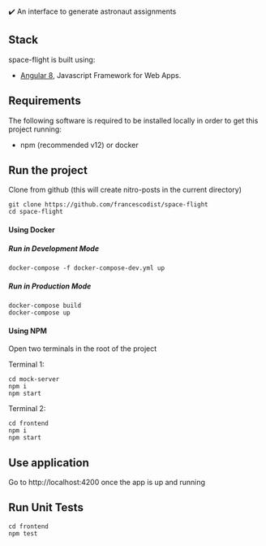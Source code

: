 ✔️ An interface to generate astronaut assignments

## Stack

space-flight is built using:

* [Angular 8](https://angular.io/), Javascript Framework for Web Apps.

## Requirements

The following software is required to be installed locally in order to get this project running:

* npm (recommended v12) or docker

## Run the project

Clone from github (this will create nitro-posts in the current directory)
```
git clone https://github.com/francescodist/space-flight
cd space-flight
```
#### Using Docker
##### Run in Development Mode
```
docker-compose -f docker-compose-dev.yml up
```
##### Run in Production Mode
```
docker-compose build
docker-compose up
```
#### Using NPM
Open two terminals in the root of the project

Terminal 1:
```
cd mock-server
npm i
npm start
```
Terminal 2:
```
cd frontend
npm i
npm start
```

## Use application

Go to http://localhost:4200 once the app is up and running

## Run Unit Tests

```
cd frontend
npm test
```

